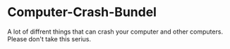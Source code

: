 # Computer-Crash-Bundel
A lot of diffrent things that can crash your computer and other computers.
Please don't take this serius.
